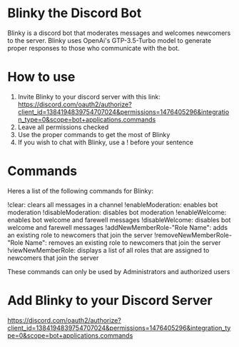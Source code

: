 # Blinky the Discord Bot
Blinky is a discord bot that moderates messages and welcomes newcomers to the server. Blinky uses OpenAi's GTP-3.5-Turbo model to generate proper responses to those who communicate with the bot. 

# How to use
1. Invite Blinky to your discord server with this link: https://discord.com/oauth2/authorize?client_id=1384194839754707024&permissions=1476405296&integration_type=0&scope=bot+applications.commands
2. Leave all permissions checked
3. Use the proper commands to get the most of Blinky
4. If you wish to chat with Blinky, use a ! before your sentence

# Commands
Heres a list of the following commands for Blinky:

!clear: clears all messages in a channel
!enableModeration: enables bot moderation
!disableModeration: disables bot moderation
!enableWelcome: enables bot welcome and farewell messages
!disableWelcome: disables bot welcome and farewell messages
!addNewMemberRole-"Role Name": adds an existing role to newcomers that join the server
!removeNewMemberRole-"Role Name": removes an existing role to newcomers that join the server
!viewNewMemberRole: displays a list of all roles that are assigned to newcomers that join the server 

These commands can only be used by Administrators and authorized users

# Add Blinky to your Discord Server
https://discord.com/oauth2/authorize?client_id=1384194839754707024&permissions=1476405296&integration_type=0&scope=bot+applications.commands
